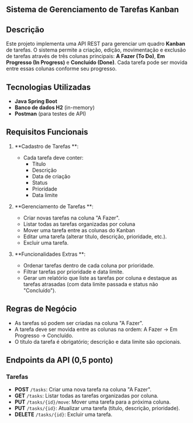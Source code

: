## Sistema de Gerenciamento de Tarefas Kanban

## Descrição
Este projeto implementa uma API REST para gerenciar um quadro **Kanban** de tarefas. O sistema permite a criação, edição, movimentação e exclusão de tarefas através de três colunas principais: **A Fazer (To Do)**, **Em Progresso (In Progress)** e **Concluído (Done)**. Cada tarefa pode ser movida entre essas colunas conforme seu progresso.

## Tecnologias Utilizadas
- **Java Spring Boot**
- **Banco de dados H2** (in-memory)
- **Postman** (para testes de API)

## Requisitos Funcionais
1. **Cadastro de Tarefas **:
   - Cada tarefa deve conter:
     - Título 
     - Descrição
     - Data de criação 
     - Status 
     - Prioridade 
     - Data limite 

2. **Gerenciamento de Tarefas **:
   - Criar novas tarefas na coluna "A Fazer".
   - Listar todas as tarefas organizadas por coluna 
   - Mover uma tarefa entre as colunas do Kanban 
   - Editar uma tarefa (alterar título, descrição, prioridade, etc.).
   - Excluir uma tarefa.

3. **Funcionalidades Extras **:
   - Ordenar tarefas dentro de cada coluna por prioridade.
   - Filtrar tarefas por prioridade e data limite.
   - Gerar um relatório que liste as tarefas por coluna e destaque as tarefas atrasadas (com data limite passada e status não "Concluído").

## Regras de Negócio
- As tarefas só podem ser criadas na coluna "A Fazer".
- A tarefa deve ser movida entre as colunas na ordem: A Fazer → Em Progresso → Concluído.
- O título da tarefa é obrigatório; descrição e data limite são opcionais.

## Endpoints da API (0,5 ponto)

### Tarefas
- **POST** `/tasks`: Criar uma nova tarefa na coluna "A Fazer".
- **GET** `/tasks`: Listar todas as tarefas organizadas por coluna.
- **PUT** `/tasks/{id}/move`: Mover uma tarefa para a próxima coluna.
- **PUT** `/tasks/{id}`: Atualizar uma tarefa (título, descrição, prioridade).
- **DELETE** `/tasks/{id}`: Excluir uma tarefa.



